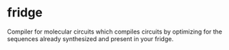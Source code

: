 # fridge

Compiler for molecular circuits
  which compiles circuits by
  optimizing for the sequences
  already synthesized
  and present
  in your fridge.
